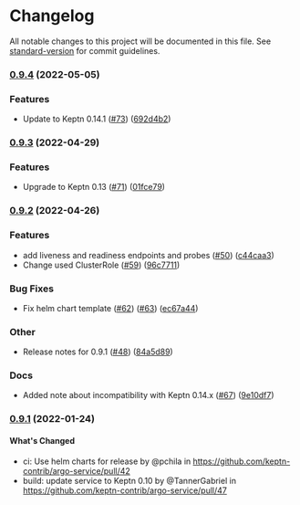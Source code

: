 # Changelog

All notable changes to this project will be documented in this file. See [standard-version](https://github.com/conventional-changelog/standard-version) for commit guidelines.

### [0.9.4](https://github.com/keptn-contrib/argo-service/compare/0.9.3...0.9.4) (2022-05-05)


### Features

* Update to Keptn 0.14.1 ([#73](https://github.com/keptn-contrib/argo-service/issues/73)) ([692d4b2](https://github.com/keptn-contrib/argo-service/commit/692d4b2c48111a51fa9a2fa6c3916f416d06eaef))

### [0.9.3](https://github.com/keptn-contrib/argo-service/compare/0.9.2...0.9.3) (2022-04-29)


### Features

* Upgrade to Keptn 0.13 ([#71](https://github.com/keptn-contrib/argo-service/issues/71)) ([01fce79](https://github.com/keptn-contrib/argo-service/commit/01fce791c6603c143808b293523fa4bfceef4c9e))

### [0.9.2](https://github.com/keptn-contrib/argo-service/compare/0.9.1...0.9.2) (2022-04-26)


### Features

* add liveness and readiness endpoints and probes ([#50](https://github.com/keptn-contrib/argo-service/issues/50)) ([c44caa3](https://github.com/keptn-contrib/argo-service/commit/c44caa37b3d8c550c6de77c0df284f146a28899b))
* Change used ClusterRole ([#59](https://github.com/keptn-contrib/argo-service/issues/59)) ([96c7711](https://github.com/keptn-contrib/argo-service/commit/96c7711dacae52b48b7d121cd7a8539f8ab23ced))


### Bug Fixes

* Fix helm chart template ([#62](https://github.com/keptn-contrib/argo-service/issues/62)) ([#63](https://github.com/keptn-contrib/argo-service/issues/63)) ([ec67a44](https://github.com/keptn-contrib/argo-service/commit/ec67a44e91d103840a9c7b2b59bfda9011232a4d))


### Other

* Release notes for 0.9.1 ([#48](https://github.com/keptn-contrib/argo-service/issues/48)) ([84a5d89](https://github.com/keptn-contrib/argo-service/commit/84a5d8905631530b743cbe60fe99162149718a60))


### Docs

* Added note about incompatibility with Keptn 0.14.x ([#67](https://github.com/keptn-contrib/argo-service/issues/67)) ([9e10df7](https://github.com/keptn-contrib/argo-service/commit/9e10df70f6d90a2546386e47613ba7e0d9392960))

### [0.9.1](https://github.com/keptn-contrib/argo-service/compare/0.9.0...0.9.1) (2022-01-24)

#### What's Changed
* ci: Use helm charts for release by @pchila in https://github.com/keptn-contrib/argo-service/pull/42
* build: update service to Keptn 0.10 by @TannerGabriel in https://github.com/keptn-contrib/argo-service/pull/47